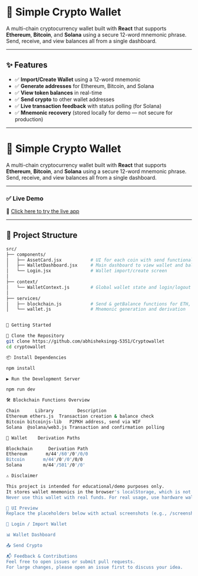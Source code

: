 
# 🔐 Simple Crypto Wallet

A multi-chain cryptocurrency wallet built with **React** that supports **Ethereum**, **Bitcoin**, and **Solana** using a secure 12-word mnemonic phrase. Send, receive, and view balances all from a single dashboard.

---

## ✨ Features

- ✅ **Import/Create Wallet** using a 12-word mnemonic
- ✅ **Generate addresses** for Ethereum, Bitcoin, and Solana
- ✅ **View token balances** in real-time
- ✅ **Send crypto** to other wallet addresses
- ✅ **Live transaction feedback** with status polling (for Solana)
- ✅ **Mnemonic recovery** (stored locally for demo — not secure for production)

---
# 🔐 Simple Crypto Wallet

A multi-chain cryptocurrency wallet built with **React** that supports **Ethereum**, **Bitcoin**, and **Solana** using a secure 12-word mnemonic phrase. Send, receive, and view balances all from a single dashboard.

---

### ✅ Live Demo

🚀 [Click here to try the live app](https://sweet-cendol-93d3f7.netlify.app/)

---


## 📂 Project Structure

```bash
src/
├── components/
│   ├── AssetCard.jsx           # UI for each coin with send functionality
│   ├── WalletDashboard.jsx     # Main dashboard to view wallet and balances
│   └── Login.jsx               # Wallet import/create screen
│
├── context/
│   └── WalletContext.js        # Global wallet state and login/logout
│
├── services/
│   ├── blockchain.js           # Send & getBalance functions for ETH, BTC, SOL
│   └── wallet.js               # Mnemonic generation and derivation


🚀 Getting Started

🧾 Clone the Repository
git clone https://github.com/abhisheksingg-5351/Cryptowallet
cd cryptowallet

📦 Install Dependencies

npm install

▶️ Run the Development Server

npm run dev

🛠 Blockchain Functions Overview

Chain	   Library	       Description
Ethereum ethers.js	Transaction creation & balance check
Bitcoin	bitcoinjs-lib	P2PKH address, send via WIF
Solana	@solana/web3.js	Transaction and confirmation polling

🔐 Wallet    Derivation Paths

Blockchain  	Derivation Path
Ethereum	   m/44'/60'/0'/0/0
Bitcoin	      m/44'/0'/0'/0/0
Solana	      m/44'/501'/0'/0'

⚠️ Disclaimer

This project is intended for educational/demo purposes only.
It stores wallet mnemonics in the browser's localStorage, which is not secure.
Never use this wallet with real funds. For real usage, use hardware wallets and secure backends.

📸 UI Preview
Replace the placeholders below with actual screenshots (e.g., /screenshots/login.png)

🔐 Login / Import Wallet

📊 Wallet Dashboard

📤 Send Crypto

📬 Feedback & Contributions
Feel free to open issues or submit pull requests.
For large changes, please open an issue first to discuss your idea.

